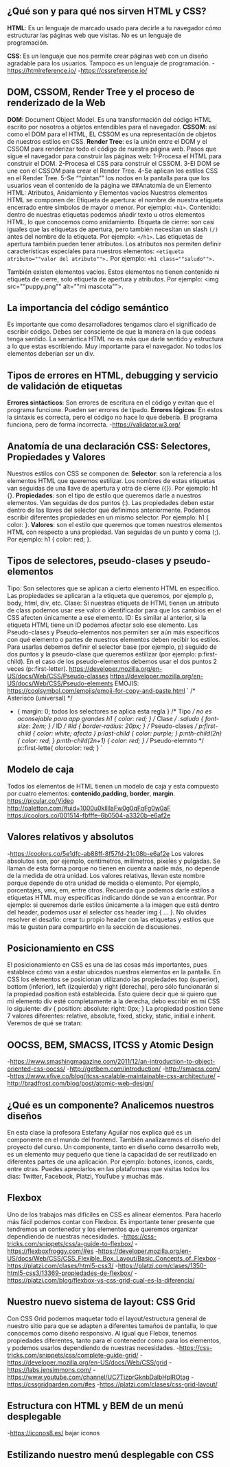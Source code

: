 ## ¿Qué son y para qué nos sirven HTML y CSS?
**HTML**: Es un lenguaje de marcado usado para decirle a tu navegador cómo estructurar las páginas web que visitas. No es un lenguaje de programación.

**CSS**: Es un lenguaje que nos permite crear páginas web con un diseño agradable para los usuarios. Tampoco es un lenguaje de programación.
-https://htmlreference.io/
-https://cssreference.io/
## DOM, CSSOM, Render Tree y el proceso de renderizado de la Web
**DOM**: Document Object Model. Es una transformación del código HTML escrito por nosotros a objetos entendibles para el navegador.
**CSSOM**: así como el DOM para el HTML, EL CSSOM es una representación de objetos de nuestros estilos en CSS.
**Render Tree**: es la unión entre el DOM y el CSSOM para renderizar todo el código de nuestra página web.
Pasos que sigue el navegador para construir las páginas web:
1-Procesa el HTML para construir el DOM.
2-Procesa el CSS para construir el CSSOM.
3-El DOM se une con el CSSOM para crear el Render Tree.
4-Se aplican los estilos CSS en el Render Tree.
5-Se ““pintan”” los nodos en la pantalla para que los usuarios vean el contenido de la página we
##Anatomía de un Elemento HTML: Atributos, Anidamiento y Elementos vacíos
Nuestros elementos HTML se componen de:
Etiqueta de apertura: el nombre de nuestra etiqueta encerrado entre símbolos de mayor o menor. Por ejemplo: `<h1>`.
Contenido: dentro de nuestras etiquetas podemos añadir texto u otros elementos HTML, lo que conocemos como anidamiento.
Etiqueta de cierre: son casi iguales que las etiquetas de apertura, pero también necesitan un slash `(/)` antes del nombre de la etiqueta. Por ejemplo: `</h1>`.
Las etiquetas de apertura también pueden tener atributos. Los atributos nos permiten definir características especiales para nuestros elementos: `<etiqueta atributo=""valor del atributo"">.` Por ejemplo: `<h1 class=""saludo"">.`

También existen elementos vacíos. Estos elementos no tienen contenido ni etiqueta de cierre, solo etiqueta de apertura y atributos. Por ejemplo: <img src=""puppy.png"" alt=""mi mascota"">.
## La importancia del código semántico
Es importante que como desarrolladores tengamos claro el significado de escribir código. Debes ser consciente de que la manera en la que codeas tenga sentido.
La semántica HTML no es más que darle sentido y estructura a lo que estas escribiendo. Muy importante para el navegador. No todos los elementos deberían ser un div.
## Tipos de errores en HTML, debugging y servicio de validación de etiquetas
**Errores sintácticos**: Son errores de escritura en el código y evitan que el programa funcione. Pueden ser errores de tipado.
**Errores lógicos**: En estos la sintaxis es correcta, pero el código no hace lo que debería. El programa funciona, pero de forma incorrecta.
-https://validator.w3.org/
## Anatomía de una declaración CSS: Selectores, Propiedades y Valores
Nuestros estilos con CSS se componen de:
**Selector**: son la referencia a los elementos HTML que queremos estilizar. Los nombres de estas etiquetas van seguidas de una llave de apertura y otra de cierre ({}). Por ejemplo: h1 {}.
**Propiedades**: son el tipo de estilo que queremos darle a nuestros elementos. Van seguidas de dos puntos (:). Las propiedades deben estar dentro de las llaves del selector que definimos anteriormente. Podemos escribir diferentes propiedades en un mismo selector. Por ejemplo: h1 { color: }.
**Valores**: son el estilo que queremos que tomen nuestros elementos HTML con respecto a una propiedad. Van seguidas de un punto y coma (;). Por ejemplo: h1 { color: red; }.
## Tipos de selectores, pseudo-clases y pseudo-elementos
Tipo: Son selectores que se aplican a cierto elemento HTML en específico. Las propiedades se aplicaran a la etiqueta que queremos, por ejemplo p, body, html, div, etc.
Clase: Si nuestras etiqueta de HTML tienen un atributo de class podemos usar ese valor o identificador para que los cambios en el CSS afecten únicamente a ese elemento.
ID: Es similar al anterior, si la etiqueta HTML tiene un ID podemos afectar solo ese elemento.
Las Pseudo-clases y Pseudo-elementos nos permiten ser aún más específicos con qué elemento o partes de nuestros elementos deben recibir los estilos.
Para usarlas debemos definir el selector base (por ejemplo, p) seguido de dos puntos y la pseudo-clase que queremos estilizar (por ejemplo: p:first-child). En el caso de los pseudo-elementos debemos usar el dos puntos 2 veces (p::first-letter).
https://developer.mozilla.org/en-US/docs/Web/CSS/Pseudo-classes
https://developer.mozilla.org/en-US/docs/Web/CSS/Pseudo-elements
EMOJIS: https://coolsymbol.com/emojis/emoji-for-copy-and-paste.html
`
/* Asterisco (universal) */
* {
  margin: 0; todos los selectores se aplica esta regla
}
/* Tipo */ no es aconsejable para app grandes
h1 {
  color: red;
}
/* Clase */
.saludo {
  font-size: 2em;
}
/* ID */
#id {
  border-radius: 20px;
}
/* Pseudo-clases */
p:first-child { <!-- colorea el primero -->
  color: white; afecta
}
p:last-child {
  color: purple; <!-- colorea el ultimo -->
}
p:nth-child(2n) {
  color: red; <!-- colorea los pares -->
}
p:nth-child(2n+1) {
  color: red; <!-- colorea los impares -->
}
/* Pseudo-elemnto */
p::first-lette{
  olorcolor: red; <!-- colorea la primera letras -->
}
`
## Modelo de caja
Todos los elementos de HTML tienen un modelo de caja y esta compuesto por cuatro elementos: **contenido**,**padding**, **border**, **margin**.
https://picular.co/Video
http://paletton.com/#uid=1000u0kllllaFw0g0qFqFg0w0aF
https://coolors.co/001514-fbfffe-6b0504-a3320b-e6af2e
## Valores relativos y absolutos
-https://coolors.co/5e1dfc-ab88ff-8f57fd-21c08b-e6af2e
Los valores absolutos son, por ejemplo, centímetros, milímetros, pixeles y pulgadas. Se llaman de esta forma porque no tienen en cuenta a nadie más, no depende de la medida de otra unidad.
Los valores relativas, llevan este nombre porque depende de otra unidad de medida o elemento. Por ejemplo, porcentajes, vmx, em, entre otros.
Recuerda que podemos darle estilos a etiquetas HTML muy específicas indicando dónde se van a encontrar. Por ejemplo: si queremos darle estilos únicamente a la imagen que está dentro del header, podemos usar el selector css header img { ... }.
No olvides resolver el desafío: crear tu propio header con las etiquetas y estilos que más te gusten para compartirlo en la sección de discusiones.
## Posicionamiento en CSS
El posicionamiento en CSS es una de las cosas más importantes, pues establece cómo van a estar ubicados nuestros elementos en la pantalla.
En CSS los elementos se posicionan utilizando las propiedades top (superior), bottom (inferior), left (izquierda) y right (derecha), pero sólo funcionarán si la propiedad position está establecida. Esto quiere decir que si quiero que mi elemento div esté completamente a la derecha, debo escribir en mi CSS lo siguiente:
div { position: absolute: right: 0px; }
La propiedad position tiene 7 valores diferentes: relative, absolute, fixed, sticky, static, initial e inherit. Veremos de qué se tratan:
## OOCSS, BEM, SMACSS, ITCSS y Atomic Design
-https://www.smashingmagazine.com/2011/12/an-introduction-to-object-oriented-css-oocss/
-http://getbem.com/introduction/
-http://smacss.com/
-https://www.xfive.co/blog/itcss-scalable-maintainable-css-architecture/
-http://bradfrost.com/blog/post/atomic-web-design/
## ¿Qué es un componente? Analicemos nuestros diseños
En esta clase la profesora Estefany Aguilar nos explica qué es un componente en el mundo del frontend. También analizaremos el diseño del proyecto del curso.
Un componente, tanto en diseño como desarrollo web, es un elemento muy pequeño que tiene la capacidad de ser reutilizado en diferentes partes de una aplicación. Por ejemplo: botones, iconos, cards, entre otras. Puedes apreciarlos en las plataformas que visitas todos los días: Twitter, Facebook, Platzi, YouTube y muchas más.
## Flexbox
Uno de los trabajos más difíciles en CSS es alinear elementos. Para hacerlo más fácil podemos contar con Flexbox.
Es importante tener presente que tendremos un contenedor y los elementos que queremos organizar dependiendo de nuestras necesidades.
-https://css-tricks.com/snippets/css/a-guide-to-flexbox/
-https://flexboxfroggy.com/#es
-https://developer.mozilla.org/en-US/docs/Web/CSS/CSS_Flexible_Box_Layout/Basic_Concepts_of_Flexbox
-https://platzi.com/clases/html5-css3/
-https://platzi.com/clases/1350-html5-css3/13369-propiedades-de-flexbox/
-https://platzi.com/blog/flexbox-vs-css-grid-cual-es-la-diferencia/
## Nuestro nuevo sistema de layout: CSS Grid
Con CSS Grid podemos maquetar todo el layout/estructura general de nuestro sitio para que se adapten a diferentes tamaños de pantalla, lo que conocemos como diseño responsivo.
Al igual que Flebox, tenemos propiedades diferentes, tanto para el contenedor como para los elementos, y podemos usarlos dependiendo de nuestras necesidades.
-https://css-tricks.com/snippets/css/complete-guide-grid/
-https://developer.mozilla.org/en-US/docs/Web/CSS/grid
-https://labs.jensimmons.com/
-https://www.youtube.com/channel/UC7TizprGknbDalbHplROtag
-https://cssgridgarden.com/#es
-https://platzi.com/clases/css-grid-layout/

## Estructura con HTML y BEM de un menú desplegable
-https://iconos8.es/  bajar iconos

## Estilizando nuestro menú desplegable con CSS
``
``
``
``
``
``
